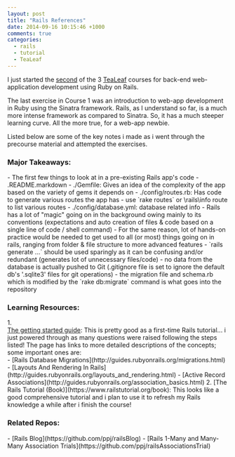 ```yaml
---
layout: post
title: "Rails References"
date: 2014-09-16 10:15:46 +1000
comments: true
categories:
  - rails 
  - tutorial
  - TeaLeaf
---
```

I just started the [second](http://www.gotealeaf.com/curriculum#!rails) of the 3 [TeaLeaf](http://www.gotealeaf.com/) courses for back-end web-application development using Ruby on Rails.

<!-- more -->

The last exercise in Course 1 was an introduction to web-app development in Ruby using the Sinatra framework. Rails, as I understand so far, is a much more intense framework as compared to Sinatra. So, it has a much steeper learning curve. All the more true, for a web-app newbie.

Listed below are some of the key notes i made as i went through the precourse material and attempted the exercises.

<h3 class='no_extra_new_line'>Major Takeaways:</h3>
- The first few things to look at in a pre-existing Rails app's code
  - .README.markdown
  - ./Gemfile: Gives an idea of the complexity of the app based on the variety of gems it depends on
  - ./config/routes.rb: Has code to generate various routes the app has
  - use `rake routes` or <APP_HOMEPAGE>\rails\info route to list various routes
  - ./config/database.yml: database related info 
- Rails has a lot of "magic" going on in the background owing mainly to its conventions (expectations and auto creation of files & code based on a single line of code / shell command)
- For the same reason, lot of hands-on practice would be needed to get used to all (or most) things going on in rails, ranging from folder & file structure to more advanced features
- `rails generate ...` should be used sparingly as it can be confusing and/or redundant (generates lot of unnecessary files/code)
- no data from the database is actually pushed to Git (.gitignore file is set to ignore the default db's '.sqlite3' files for git operations)
  - the migration file and schema.rb which is modified by the `rake db:migrate` command is what goes into the repository

<h3 class='no_extra_new_line'>Learning Resources:</h3>
1. <div><a href='http://guides.rubyonrails.org/getting_started.html'>The getting started guide</a>: This is pretty good as a first-time Rails tutorial... i just powered through as many questions were raised following the steps listed! The page has links to more detailed descriptions of the concepts; some important ones are:</div>
  - [Rails Database Migrations](http://guides.rubyonrails.org/migrations.html)
  - [Layouts And Rendering In Rails](http://guides.rubyonrails.org/layouts_and_rendering.html)
  - [Active Record Associations](http://guides.rubyonrails.org/association_basics.html)
2. [The Rails Tutorial (Book)](https://www.railstutorial.org/book): This looks like a good comprehensive tutorial and i plan to use it to refresh my Rails knowledge a while after i finish the course!

<h3 class='no_extra_new_line'>Related Repos:</h3>
- [Rails Blog](https://github.com/ppj/railsBlog)
- [Rails 1-Many and Many-Many Association Trials](https://github.com/ppj/railsAssociationsTrial)


